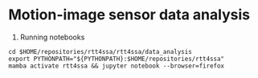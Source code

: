 # Motion-image sensor data analysis

1. Running notebooks
```
cd $HOME/repositories/rtt4ssa/rtt4ssa/data_analysis
export PYTHONPATH="${PYTHONPATH}:$HOME/repositories/rtt4ssa"
mamba activate rtt4ssa && jupyter notebook --browser=firefox
```